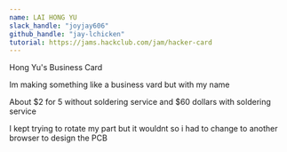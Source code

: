 ```yaml
---
name: LAI HONG YU
slack_handle: "joyjay606"
github_handle: "jay-lchicken"
tutorial: https://jams.hackclub.com/jam/hacker-card
---
```


Hong Yu's Business Card
<!-- Describe your board in 2-3 sentences. What are you making? What will it do? -->
Im making something like a business vard but with my name
<!-- How much is it going to cost? -->
About $2 for 5 without soldering service and $60 dollars with soldering service
<!-- Tell us a little bit about your design process. What were some challenges? What helped? ***Totally optional*** -->
I kept trying to rotate my part but it wouldnt so i had to change to another browser to design the PCB

